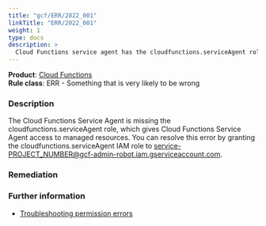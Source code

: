 ```yaml
---
title: "gcf/ERR/2022_001"
linkTitle: "ERR/2022_001"
weight: 1
type: docs
description: >
  Cloud Functions service agent has the cloudfunctions.serviceAgent role.
---
```


**Product**: [Cloud Functions](https://cloud.google.com/functions)\
**Rule class**: ERR - Something that is very likely to be wrong

### Description

The Cloud Functions Service Agent is missing the cloudfunctions.serviceAgent role,
which gives Cloud Functions Service Agent access to managed resources.
You can resolve this error by granting the cloudfunctions.serviceAgent IAM role
to service-PROJECT_NUMBER@gcf-admin-robot.iam.gserviceaccount.com.

### Remediation

### Further information

- [Troubleshooting permission errors](https://cloud.google.com/functions/docs/concepts/iam#troubleshooting_permission_errors)
